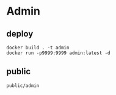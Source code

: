 # Admin

## deploy
```
docker build . -t admin
docker run -p9999:9999 admin:latest -d
```

## public
```
public/admin
```
